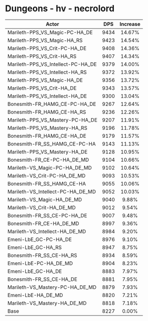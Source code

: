 # Dungeons - hv - necrolord
| Actor | DPS | Increase |
|---|:---:|:---:|
|Marileth-PPS_VS_Magic-PC-HA_DE|9434|14.67%|
|Marileth-PPS_VS_Magic-HA_RS|9423|14.54%|
|Marileth-PPS_VS_Crit-PC-HA_DE|9408|14.36%|
|Marileth-PPS_VS_Crit-HA_RS|9407|14.34%|
|Marileth-PPS_VS_Intellect-PC-HA_DE|9379|14.00%|
|Marileth-PPS_VS_Intellect-HA_RS|9372|13.92%|
|Marileth-PPS_VS_Magic-HA_DE|9356|13.72%|
|Marileth-PPS_VS_Crit-HA_DE|9343|13.57%|
|Marileth-PPS_VS_Intellect-HA_DE|9300|13.04%|
|Bonesmith-FR_HAMG_CE-PC-HA_DE|9267|12.64%|
|Bonesmith-FR_HAMG_CE-HA_RS|9236|12.26%|
|Marileth-PPS_VS_Mastery-PC-HA_DE|9207|11.91%|
|Marileth-PPS_VS_Mastery-HA_RS|9196|11.78%|
|Bonesmith-FR_HAMG_CE-HA_DE|9179|11.57%|
|Bonesmith-FR_SS_HAMG_CE-PC-HA|9143|11.13%|
|Marileth-PPS_VS_Mastery-HA_DE|9128|10.95%|
|Bonesmith-FR_CE-PC-HA_DE_MD|9104|10.66%|
|Marileth-VS_Magic-PC-HA_DE_MD|9102|10.64%|
|Marileth-VS_Crit-PC-HA_DE_MD|9093|10.53%|
|Bonesmith-FR_SS_HAMG_CE-HA|9055|10.06%|
|Marileth-VS_Intellect-PC-HA_DE_MD|9052|10.03%|
|Marileth-VS_Magic-HA_DE_MD|9040|9.88%|
|Marileth-VS_Crit-HA_DE_MD|9012|9.54%|
|Bonesmith-FR_SS_CE-PC-HA_DE|9007|9.48%|
|Bonesmith-FR_CE-HA_DE_MD|8997|9.36%|
|Marileth-VS_Intellect-HA_DE_MD|8984|9.20%|
|Emeni-LbE_GC-PC-HA_DE|8976|9.10%|
|Emeni-LbE_GC-HA_RS|8947|8.75%|
|Bonesmith-FR_SS_CE-HA_RS|8934|8.59%|
|Emeni-LbE-PC-HA_DE_MD|8904|8.23%|
|Emeni-LbE_GC-HA_DE|8883|7.97%|
|Bonesmith-FR_SS_CE-HA_DE|8881|7.95%|
|Marileth-VS_Mastery-PC-HA_DE_MD|8879|7.93%|
|Emeni-LbE-HA_DE_MD|8820|7.21%|
|Marileth-VS_Mastery-HA_DE_MD|8818|7.18%|
|Base|8227|0.00%|
